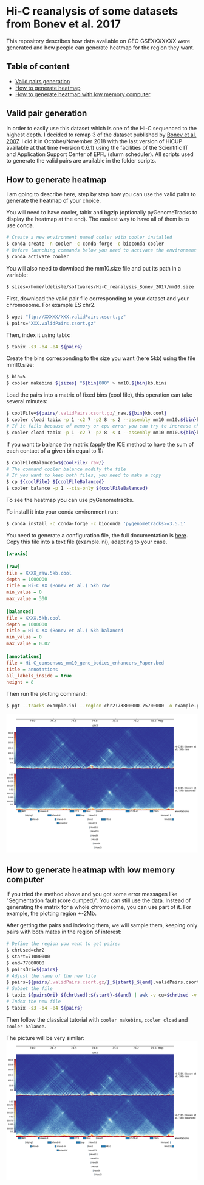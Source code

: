 Hi-C reanalysis of some datasets from Bonev et al. 2017
=======================================================

This repository describes how data available on GEO GSEXXXXXXX were generated and how people can generate heatmap for the region they want.

Table of content
----------------
  * [Valid pairs generation](#validpairgeneration)
  * [How to generate heatmap](#generateheatmap)
  * [How to generate heatmap with low memory computer](#generateheatmaplowmemory)

Valid pair generation
---------------------
In order to easily use this dataset which is one of the Hi-C sequenced to the highest depth. I decided to remap 3 of the dataset published by [Bonev et al. 2007](https://doi.org/10.1016/j.cell.2017.09.043). I did it in October/November 2018 with the last version of HiCUP available at that time (version 0.6.1) using the facilities of the Scientific IT and Application Support Center of EPFL (slurm scheduler). All scripts used to generate the valid pairs are available in the folder scripts.

How to generate heatmap
-----------------------
I am going to describe here, step by step how you can use the valid pairs to generate the heatmap of your choice.

You will need to have cooler, tabix and bgzip (optionally pyGenomeTracks to display the heatmap at the end). The easiest way to have all of them is to use conda.
```bash
# Create a new environment named cooler with cooler installed
$ conda create -n cooler -c conda-forge -c bioconda cooler
# Before launching commands below you need to activate the environment
$ conda activate cooler
```

You will also need to download the mm10.size file and put its path in a variable:
```bash
$ sizes=/home/ldelisle/softwares/Hi-C_reanalysis_Bonev_2017/mm10.size
```

First, download the valid pair file corresponding to your dataset and your chromosome. For example ES chr2.
```bash
$ wget "ftp://XXXXX/XXX.validPairs.csort.gz"
$ pairs="XXX.validPairs.csort.gz"
```

Then, index it using tabix:
```bash
$ tabix -s3 -b4 -e4 ${pairs}
```

Create the bins corresponding to the size you want (here 5kb) using the file mm10.size:
```bash
$ bin=5
$ cooler makebins ${sizes} "${bin}000" > mm10.${bin}kb.bins
```

Load the pairs into a matrix of fixed bins (cool file), this operation can take several minutes:
```bash
$ coolFile=${pairs/.validPairs.csort.gz/_raw.${bin}kb.cool}
$ cooler cload tabix -p 1 -c2 7 -p2 8 -s 2 --assembly mm10 mm10.${bin}kb.bins ${pairs} ${coolFile}
# If it fails because of memory or cpu error you can try to increase the number after -s, for example:
$ cooler cload tabix -p 1 -c2 7 -p2 8 -s 4 --assembly mm10 mm10.${bin}kb.bins ${pairs} ${coolFile}
```

If you want to balance the matrix (apply the ICE method to have the sum of each contact of a given bin equal to 1):
```bash
$ coolFileBalanced=${coolFile/_raw/}
# The command cooler balance modify the file
# If you want to keep both files, you need to make a copy
$ cp ${coolFile} ${coolFileBalanced}
$ cooler balance -p 1 --cis-only ${coolFileBalanced}
```

To see the heatmap you can use pyGenometracks.

To install it into your conda environment run:
```bash
$ conda install -c conda-forge -c bioconda 'pygenometracks>=3.5.1'
```

You need to generate a configuration file, the full documentation is [here](https://pygenometracks.readthedocs.io). Copy this file into a text file (example.ini), adapting to your case.
```ini
[x-axis]

[raw]
file = XXXX_raw.5kb.cool
depth = 1000000
title = Hi-C XX (Bonev et al.) 5kb raw
min_value = 0
max_value = 300

[balanced]
file = XXXX.5kb.cool
depth = 1000000
title = Hi-C XX (Bonev et al.) 5kb balanced
min_value = 0
max_value = 0.02

[annotations]
file = Hi-C_consensus_mm10_gene_bodies_enhancers_Paper.bed
title = annotations
all_labels_inside = true
height = 8
```

Then run the plotting command:
```bash
$ pgt --tracks example.ini --region chr2:73800000-75700000 -o example.png
```

![pyGenomeTracks example with ES HoxD cluster](./example/example.png)

How to generate heatmap with low memory computer
------------------------------------------------
If you tried the method above and you got some error messages like "Segmentation fault (core dumped)". You can still use the data. Instead of generating the matrix for a whole chromosome, you can use part of it. For example, the plotting region +-2Mb.

After getting the pairs and indexing them, we will sample them, keeping only pairs with both mates in the region of interest:
```bash
# Define the region you want to get pairs:
$ chrUsed=chr2
$ start=71000000
$ end=77000000
$ pairsOri=${pairs}
# Adjust the name of the new file
$ pairs=${pairs/.validPairs.csort.gz/}_${start}_${end}.validPairs.csort.gz
# Subset the file
$ tabix ${pairsOri} ${chrUsed}:${start}-${end} | awk -v cu=$chrUsed -v s=$start -v e=$end '$7==cu&&$8<e&&$8>s{print}' | bgzip > ${pairs}
# Index the new file
$ tabix -s3 -b4 -e4 ${pairs}
```

Then follow the classical tutorial with `cooler makebins`, `cooler cload` and `cooler balance`.

The picture will be very similar:
![pyGenomeTracks example with ES HoxD cluster using only a subset](./example/example2.png)
